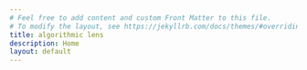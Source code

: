 ```yaml
---
# Feel free to add content and custom Front Matter to this file.
# To modify the layout, see https://jekyllrb.com/docs/themes/#overriding-theme-defaults
title: algorithmic lens
description: Home
layout: default
---
```


